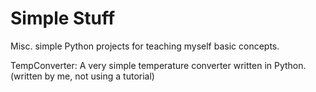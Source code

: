 # Simple Stuff

Misc. simple Python projects for teaching myself basic concepts.

TempConverter:
A very simple temperature converter written in Python.
(written by me, not using a tutorial)
